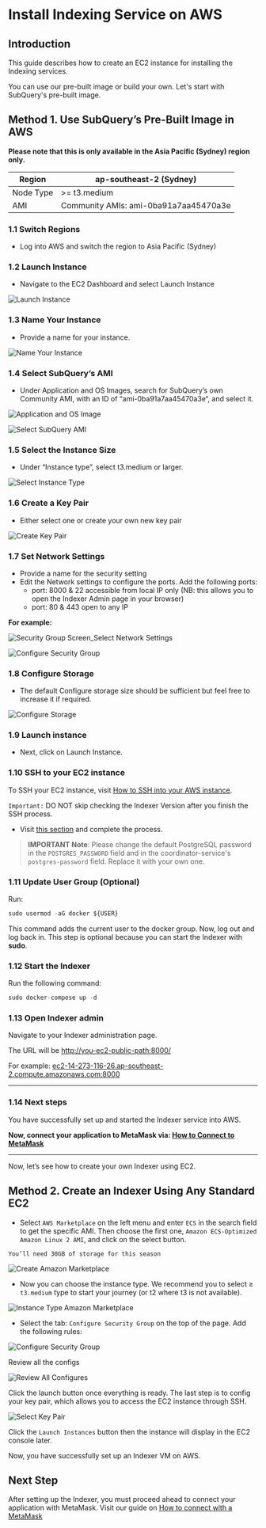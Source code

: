 # Install Indexing Service on AWS

## Introduction

This guide describes how to create an EC2 instance for installing the Indexing services.

You can use our pre-built image or build your own. Let's start with SubQuery's pre-built image.

## Method 1. Use SubQuery’s Pre-Built Image in AWS

**Please note that this is only available in the Asia Pacific (Sydney) region only.**

| Region    | ap-southeast-2 (Sydney)               |
| --------- | ------------------------------------- |
| Node Type | >= t3.medium                          |
| AMI       | Community AMIs: ami-0ba91a7aa45470a3e |

### 1.1 Switch Regions

- Log into AWS and switch the region to Asia Pacific (Sydney)

### 1.2 Launch Instance

- Navigate to the EC2 Dashboard and select Launch Instance

![Launch Instance](/assets/img/ec2_launch_instant_screen_aws.png)

### 1.3 Name Your Instance

- Provide a name for your instance.

![Name Your Instance](/assets/img/name_instant_aws.png)

### 1.4 Select SubQuery’s AMI

- Under Application and OS Images, search for SubQuery’s own Community AMI, with an ID of “ami-0ba91a7aa45470a3e“, and select it.

![Application and OS Image](/assets/img/app_and_os_image_aws.png)

![Select SubQuery AMI](/assets/img/select_subquery_ami_aws.png)

### 1.5 Select the Instance Size

- Under “Instance type”, select t3.medium or larger.

![Select Instance Type](/assets/img/select_instance_size_aws.png)

### 1.6 Create a Key Pair

- Either select one or create your own new key pair

![Create Key Pair](/assets/img/create_keypair_aws.png)

### 1.7 Set Network Settings

- Provide a name for the security setting
- Edit the Network settings to configure the ports. Add the following ports:
  - port: 8000 & 22 accessible from local IP only (NB: this allows you to open the Indexer Admin page in your browser)
  - port: 80 & 443 open to any IP

**For example:**

![Security Group Screen_Select Network Settings](/assets/img/select_security_settings_securitygroups_aws.png)

![Configure Security Group](/assets/img/configure_security_group_aws.png)

### 1.8 Configure Storage

- The default Configure storage size should be sufficient but feel free to increase it if required.

![Configure Storage](/assets/img/configure_storage_aws.png)

### 1.9 Launch instance

- Next, click on Launch Instance.

### 1.10 SSH to your EC2 instance

To SSH your EC2 instance, visit [How to SSH into your AWS instance](../indexers/ssh-in-aws.md).

`Important:` DO NOT skip checking the Indexer Version after you finish the SSH process.

- Visit [this section](../indexers/become-an-indexer.html#_2-1-check-indexer-version) and complete the process. <br />

> **IMPORTANT Note**: Please change the default PostgreSQL password in the `POSTGRES_PASSWORD` field and in the coordinator-service's `postgres-password` field. Replace it with your own one. 

### 1.11 Update User Group (Optional)

Run:

```jsx
sudo usermod -aG docker ${USER}
```

This command adds the current user to the docker group. Now, log out and log back in. This step is optional because you can start the Indexer with **sudo**.

### 1.12 Start the Indexer

Run the following command:

```jsx
sudo docker-compose up -d
```

### 1.13 Open Indexer admin

Navigate to your Indexer administration page.

The URL will be [http://you-ec2-public-path:8000/](http://localhost:8000/)

For example: [ec2-14-273-116-26.ap-southeast-2.compute.amazonaws.com:8000](http://ec2-54-253-236-26.ap-southeast-2.compute.amazonaws.com/)

---

### 1.14 Next steps

You have successfully set up and started the Indexer service into AWS.

**Now, connect your application to MetaMask via: [How to Connect to MetaMask](../metamask/connect-metamask.md)**

---

Now, let’s see how to create your own Indexer using EC2.

## Method 2. Create an Indexer Using Any Standard EC2

- Select `AWS Marketplace` on the left menu and enter `ECS` in the search field to get the specific AMI. Then choose the first one, `Amazon ECS-Optimized Amazon Linux 2 AMI`, and click on the select button.

```
You’ll need 30GB of storage for this season

```

![Create Amazon Marketplace](/assets/img/amazon_marketplace_aws_ec2.png)

- Now you can choose the instance type. We recommend you to select ≥ `t3.medium` type to start your journey (or t2 where t3 is not available).

![Instance Type Amazon Marketplace](/assets/img/instanttype_amazonmarketplace_aws_ec2.png)

- Select the tab: `Configure Security Group` on the top of the page. Add the following rules:

![Configure Security Group](/assets/img/securtitygroup_amazonmarketplace_awsec2.png)

Review all the configs

![Review All Configures](/assets/img/review_instancelaunch_amazonmarketplace_ec2.png)

Click the launch button once everything is ready. The last step is to config your key pair, which allows you to access the EC2 instance through SSH.

![Select Key Pair](/assets/img/keypair_amazonmarketplace_awsec2.png)

Click the `Launch Instances` button then the instance will display in the EC2 console later.

Now, you have successfully set up an Indexer VM on AWS.

## Next Step

After setting up the Indexer, you must proceed ahead to connect your application with MetaMask. Visit our guide on [How to connect with a MetaMask](../metamask/connect-metamask.md)
